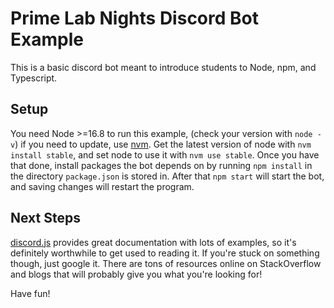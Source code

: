 # Prime Lab Nights Discord Bot Example

This is a basic discord bot meant to introduce students to Node, npm, and Typescript.

## Setup

You need Node >=16.8 to run this example, (check your version with `node -v`) if you need to update, use [nvm](https://github.com/nvm-sh/nvm#about). Get the latest version of node with `nvm install stable`, and set node to use it with `nvm use stable`. Once you have that done, install packages the bot depends on by running `npm install` in the directory `package.json` is stored in. After that `npm start` will start the bot, and saving changes will restart the program.

## Next Steps

[discord.js](https://discord.js.org/#/docs/main/stable/general/welcome) provides great documentation with lots of examples, so it's definitely worthwhile to get used to reading it. If you're stuck on something though, just google it. There are tons of resources online on StackOverflow and blogs that will probably give you what you're looking for!

Have fun!
